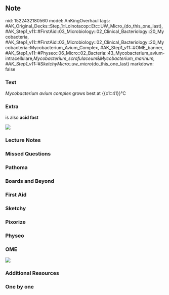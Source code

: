 ## Note
nid: 1522432180560
model: AnKingOverhaul
tags: #AK_Original_Decks::Step_1::Lolnotacop::Etc::UW_Micro_(do_this_one_last), #AK_Step1_v11::#FirstAid::03_Microbiology::02_Clinical_Bacteriology::20_Mycobacteria, #AK_Step1_v11::#FirstAid::03_Microbiology::02_Clinical_Bacteriology::20_Mycobacteria::Mycobacterium_Avium_Complex, #AK_Step1_v11::#OME_banner, #AK_Step1_v11::#Physeo::06_Micro::02_Bacteria::43_Mycobacterium_avium-intracellulare,_Mycobacterium_scrofulaceum_&_Mycobacterium_marinum, #AK_Step1_v11::#SketchyMicro::uw_micro_(do_this_one_last)
markdown: false

### Text
<i>Mycobacterium avium complex</i> grows best at {{c1::41}}°C

### Extra
is also <b>acid fast</b>
<div><img src="Xnip2018-03-89_13-48-54.jpg"></div>

### Lecture Notes


### Missed Questions


### Pathoma


### Boards and Beyond


### First Aid


### Sketchy


### Pixorize


### Physeo


### OME
<div class="ome-widget">
  <a href="https://onlinemeded.org?ref=anki"><img src=
  "_OME_AnkiFlashcards_General_4.png"></a>
</div>

### Additional Resources


### One by one

